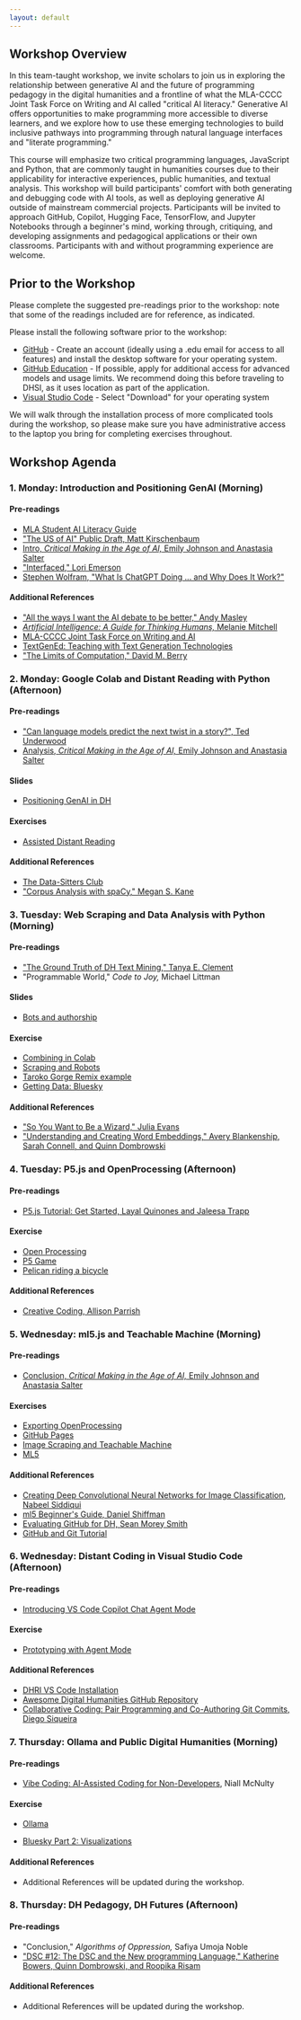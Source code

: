 ```yaml
---
layout: default
---
```


## Workshop Overview

In this team-taught workshop, we invite scholars to join us in exploring the relationship between generative AI and the future of programming pedagogy in the digital humanities and a frontline of what the MLA-CCCC Joint Task Force on Writing and AI called "critical AI literacy." Generative AI offers opportunities to make programming more accessible to diverse learners, and we explore how to use these emerging technologies to build inclusive pathways into programming through natural language interfaces and "literate programming." 

This course will emphasize two critical programming languages, JavaScript and Python, that are commonly taught in humanities courses due to their applicability for interactive experiences, public humanities, and textual analysis. This workshop will build participants' comfort with both generating and debugging code with AI tools, as well as deploying generative AI outside of mainstream commercial projects. Participants will be invited to approach GitHub, Copilot, Hugging Face, TensorFlow, and Jupyter Notebooks through a beginner's mind, working through, critiquing, and developing assignments and pedagogical applications or their own classrooms. Participants with and without programming experience are welcome.

## Prior to the Workshop

Please complete the suggested pre-readings prior to the workshop: note that some of the readings included are for reference, as indicated.

Please install the following software prior to the workshop:

* [GitHub](https://github.com/) - Create an account (ideally using a .edu email for access to all features) and install the desktop software for your operating system.
* [GitHub Education](https://education.github.com/discount_requests/application) - If possible, apply for additional access for advanced models and usage limits. We recommend doing this before traveling to DHSI, as it uses location as part of the application.
* [Visual Studio Code](https://code.visualstudio.com/) - Select "Download" for your operating system

We will walk through the installation process of more complicated tools during the workshop, so please make sure you have administrative access to the laptop you bring for completing exercises throughout.

## Workshop Agenda

### 1. Monday: Introduction and Positioning GenAI (Morning)

#### Pre-readings
* [MLA Student AI Literacy Guide](https://aiandwriting.hcommons.org/student-guide-to-ai-literacy/)
* ["The US of AI" Public Draft, Matt Kirschenbaum](https://drive.google.com/file/d/1O2qkjhg7Ei5zZWmBraNwXq4V0lTauspN/view)
* [Intro, *Critical Making in the Age of AI,* Emily Johnson and Anastasia Salter](https://services.publishing.umich.edu/Books/C/Critical-Making-in-the-Age-of-AI3)
* ["Interfaced," Lori Emerson](https://loriemerson.net/2020/02/07/interfaced/)
* [Stephen Wolfram, "What Is ChatGPT Doing ... and Why Does It Work?"](https://writings.stephenwolfram.com/2023/02/what-is-chatgpt-doing-and-why-does-it-work)

#### Additional References
* ["All the ways I want the AI debate to be better," Andy Masley](https://andymasley.substack.com/p/all-the-ways-i-want-the-ai-debate)
* [*Artificial Intelligence: A Guide for Thinking Humans,* Melanie Mitchell](https://melaniemitchell.me/aibook/)
* [MLA-CCCC Joint Task Force on Writing and AI](https://aiandwriting.hcommons.org/)
* [TextGenEd: Teaching with Text Generation Technologies](https://wac.colostate.edu/repository/collections/textgened/)
* ["The Limits of Computation," David M. Berry](https://ojs.weizenbaum-institut.de/index.php/wjds/article/view/106)

### 2. Monday: Google Colab and Distant Reading with Python (Afternoon)

#### Pre-readings
* ["Can language models predict the next twist in a story?", Ted Underwood](https://tedunderwood.com/2024/01/05/can-language-models-predict-the-next-twist-in-a-story/)
* [Analysis, *Critical Making in the Age of AI,* Emily Johnson and Anastasia Salter](https://services.publishing.umich.edu/Books/C/Critical-Making-in-the-Age-of-AI3)

#### Slides

* [Positioning GenAI in DH](https://docs.google.com/presentation/d/1orii16-2VykEMT9aVJvt-unwKyKt82RQ/edit?usp=sharing&ouid=115206709767153443873&rtpof=true&sd=true)

#### Exercises
* [Assisted Distant Reading](distantread.md)

#### Additional References
* [The Data-Sitters Club](https://datasittersclub.github.io/site/)
* ["Corpus Analysis with spaCy," Megan S. Kane](https://programminghistorian.org/en/lessons/corpus-analysis-with-spacy)

### 3. Tuesday: Web Scraping and Data Analysis with Python (Morning)

#### Pre-readings
* ["The Ground Truth of DH Text Mining," Tanya E. Clement](https://dhdebates.gc.cuny.edu/read/untitled/section/ef78ddc7-4087-4bb3-b192-16724631a172)
* "Programmable World," *Code to Joy,* Michael Littman

#### Slides
* [Bots and authorship](https://docs.google.com/presentation/d/1YzN9nmE9fpcmXp2ZlG2kyOM_vw_HFY6K/edit?usp=sharing&ouid=115206709767153443873&rtpof=true&sd=true)

#### Exercise
* [Combining in Colab](combinetext.md)
* [Scraping and Robots](scraper.md)
* [Taroko Gorge Remix example](gorge.html)
* [Getting Data: Bluesky](bluesky.md)

#### Additional References
* ["So You Want to Be a Wizard," Julia Evans](https://wizardzines.com/zines/wizard/)
* ["Understanding and Creating Word Embeddings," Avery Blankenship, Sarah Connell, and Quinn Dombrowski](https://programminghistorian.org/en/lessons/understanding-creating-word-embeddings)

### 4. Tuesday: P5.js and OpenProcessing (Afternoon)

#### Pre-readings
* [P5.js Tutorial: Get Started, Layal Quinones and Jaleesa Trapp](https://p5js.org/tutorials/get-started/)

#### Exercise
* [Open Processing](https://openprocessing.org/)
* [P5 Game](p5.md)
* [Pelican riding a bicycle](https://simonwillison.net/tags/pelican-riding-a-bicycle/)

#### Additional References
* [Creative Coding, Allison Parrish](https://creative-coding.decontextualize.com/)

### 5. Wednesday: ml5.js and Teachable Machine (Morning)

#### Pre-readings
* [Conclusion, *Critical Making in the Age of AI,* Emily Johnson and Anastasia Salter](https://services.publishing.umich.edu/Books/C/Critical-Making-in-the-Age-of-AI3)

#### Exercises
* [Exporting OpenProcessing](sketch2661736.zip)
* [GitHub Pages](github.md)
* [Image Scraping and Teachable Machine](imagescraping.md)
* [ML5](ml5.md)

#### Additional References
* [Creating Deep Convolutional Neural Networks for Image Classification, Nabeel Siddiqui](https://programminghistorian.org/en/lessons/image-classification-neural-networks)
* [ml5 Beginner's Guide, Daniel Shiffman](https://thecodingtrain.com/tracks/ml5js-beginners-guide)
* [Evaluating GitHub for DH, Sean Morey Smith](https://seanmsmithphd.net/evaluating-github-for-dh/)
* [GitHub and Git Tutorial](https://hh2022f.amason.sites.carleton.edu/week-9-project-preparation/github-and-git-tutorial/index.html)

### 6. Wednesday: Distant Coding in Visual Studio Code (Afternoon)

#### Pre-readings
* [Introducing VS Code Copilot Chat Agent Mode](https://code.visualstudio.com/blogs/2025/02/24/introducing-copilot-agent-mode)

#### Exercise
* [Prototyping with Agent Mode](agentwebsite.md)

#### Additional References
* [DHRI VS Code Installation](https://github.com/DHRI-Curriculum/install/blob/v2.0/guides/visual-studio-code.md)
* [Awesome Digital Humanities GitHub Repository](https://github.com/dh-tech/awesome-digital-humanities)
* [Collaborative Coding: Pair Programming and Co-Authoring Git Commits, Diego Siqueira](https://dh-tech.github.io/blog/2023/09/01/collaborative-coding/)

### 7. Thursday: Ollama and Public Digital Humanities (Morning)

#### Pre-readings
* [Vibe Coding: AI-Assisted Coding for Non-Developers](https://medium.com/@niall.mcnulty/vibe-coding-b79a6d3f0caa), Niall McNulty

#### Exercise

* [Ollama](ollama.md)
- [Bluesky Part 2: Visualizations](https://github.com/AMSUCF/DHProgramming/blob/main/Bluesky_Visualization.ipynb)

#### Additional References
* Additional References will be updated during the workshop.

### 8. Thursday: DH Pedagogy, DH Futures (Afternoon)

#### Pre-readings
* "Conclusion," *Algorithms of Oppression,* Safiya Umoja Noble
* ["DSC #12: The DSC and the New programming Language," Katherine Bowers, Quinn Dombrowski, and Roopika Risam](https://datasittersclub.github.io/site/dsc12.html)

#### Additional References
* Additional References will be updated during the workshop.
